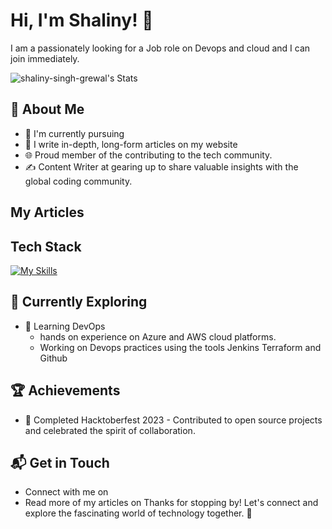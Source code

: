 
# Hi, I'm Shaliny! 👋

I am a passionately looking for a Job role on Devops and cloud and I can join immediately. 

![shaliny-singh-grewal's Stats](https://github-readme-stats.vercel.app/api?username=shaliny-singh-grewal&theme=vue-dark&show_icons=true&hide_border=true&count_private=true)

## 🚀 About Me

- 🔭 I'm currently pursuing 
- 📝 I write in-depth, long-form articles on my website
- 🌐 Proud member of the contributing to the tech community.
- ✍️ Content Writer at gearing up to share valuable insights with the global coding community.

## My Articles


## Tech Stack
[![My Skills](https://skillicons.dev/icons?i=azure,aws,jenkins,terraform,ansible,github,docker,devops)](https://skillicons.dev)

## 🌱 Currently Exploring

- 🚀 Learning DevOps 
  -  hands on experience on Azure and AWS cloud platforms. 
  -  Working on Devops practices using the tools Jenkins Terraform and Github

 ## 🏆 Achievements

- 🌟 Completed Hacktoberfest 2023 - Contributed to open source projects and celebrated the spirit of collaboration.


## 📬 Get in Touch

- Connect with me on 
- Read more of my articles on 
Thanks for stopping by! Let's connect and explore the fascinating world of technology together. 🚀



<!--
**shaliny-singh-grewal/shaliny-singh-grewal** is a ✨ _special_ ✨ repository because its `README.md` (this file) appears on your GitHub profile.

Here are some ideas to get you started:

- 🔭 I’m currently working on ...
- 🌱 I’m currently learning ...
- 👯 I’m looking to collaborate on ...
- 🤔 I’m looking for help with ...
- 💬 Ask me about ...
- 📫 How to reach me: ...
- 😄 Pronouns: ...
- ⚡ Fun fact: ...
-->
